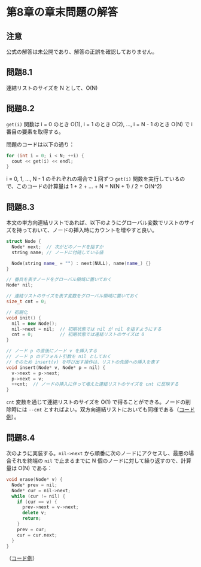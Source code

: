 # 第8章の章末問題の解答

## 注意

公式の解答は未公開であり、解答の正誤を確認しておりません。



## 問題8.1

連結リストのサイズを N として、O(N)



## 問題8.2

`get(i)` 関数は i = 0 のとき O(1), i = 1 のとき O(2), …, i = N - 1 のとき O(N) で i 番目の要素を取得する。

問題のコードは以下の通り：

```c++
for (int i = 0; i < N; ++i) {
  cout << get(i) << endl;
}
```

i = 0, 1, …, N - 1 のそれぞれの場合で１回ずつ `get(i)` 関数を実行しているので、このコードの計算量は 1 + 2 + … + N = N(N + 1) / 2 = O(N^2)



## 問題8.3

本文の単方向連結リストであれば、以下のようにグローバル変数でリストのサイズを持っておいて、ノードの挿入時にカウントを増やすと良い。

```c++
struct Node {
  Node* next;  // 次がどのノードを指すか
  string name; // ノードに付随している値

  Node(string name_ = "") : next(NULL), name(name_) {}
}

// 番兵を表すノードをグローバル領域に置いておく
Node* nil;

// 連結リストのサイズを表す変数をグローバル領域に置いておく
size_t cnt = 0;

// 初期化
void init() {
  nil = new Node();
  nil->next = nil;  // 初期状態では nil が nil を指すようにする
  cnt = 0;          // 初期状態では連結リストのサイズは 0
}

// ノード p の直後にノード v を挿入する
// ノード p のデフォルト引数を nil としておく
// そのため insert(v) を呼び出す操作は、リストの先頭への挿入を表す
void insert(Node* v, Node* p = nil) {
  v->next = p->next;
  p->next = v;
  ++cnt;  // ノードの挿入に伴って増えた連結リストのサイズを cnt に反映する
}
```

`cnt` 変数を通じて連結リストのサイズを O(1) で得ることができる。ノードの削除時には `--cnt` とすればよい。双方向連結リストにおいても同様である（[コード例](https://github.com/PickledChair/AdsPractice/blob/main/chapter8/practice8_3/practice8_3.cpp)）。



## 問題8.4

次のように実装する。`nil->next` から順番に次のノードにアクセスし、最悪の場合それを終端の `nil` で止まるまでに N 個のノードに対して繰り返すので、計算量は O(N) である：

```c++
void erase(Node* v) {
  Node* prev = nil;
  Node* cur = nil->next;
  while (cur != nil) {
    if (cur == v) {
      prev->next = v->next;
      delete v;
      return;
    }
    prev = cur;
    cur = cur.next;
  }
}
```

（[コード例](https://github.com/PickledChair/AdsPractice/blob/main/chapter8/practice8_4/practice8_4.cpp)）